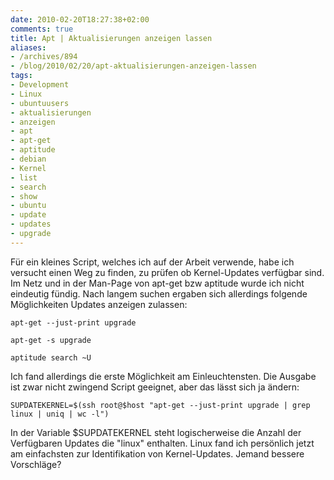 ```yaml
---
date: 2010-02-20T18:27:38+02:00
comments: true
title: Apt | Aktualisierungen anzeigen lassen
aliases:
- /archives/894
- /blog/2010/02/20/apt-aktualisierungen-anzeigen-lassen
tags:
- Development
- Linux
- ubuntuusers
- aktualisierungen
- anzeigen
- apt
- apt-get
- aptitude
- debian
- Kernel
- list
- search
- show
- ubuntu
- update
- updates
- upgrade
---
```


Für ein kleines Script, welches ich auf der Arbeit verwende, habe ich
versucht einen Weg zu finden, zu prüfen ob Kernel-Updates verfügbar sind. Im
Netz und in der Man-Page von apt-get bzw aptitude wurde ich nicht eindeutig
fündig. Nach langem suchen ergaben sich allerdings folgende Möglichkeiten
Updates anzeigen zulassen:

```
apt-get --just-print upgrade
```

```
apt-get -s upgrade
```

```
aptitude search ~U
```


Ich fand allerdings die erste Möglichkeit am Einleuchtensten.  Die Ausgabe
ist zwar nicht zwingend Script geeignet, aber das lässt sich ja ändern:

    SUPDATEKERNEL=$(ssh root@$host "apt-get --just-print upgrade | grep linux | uniq | wc -l")

In der Variable $SUPDATEKERNEL steht logischerweise die Anzahl der
Verfügbaren Updates die "linux" enthalten. Linux fand ich persönlich jetzt
am einfachsten zur Identifikation von Kernel-Updates. Jemand bessere
Vorschläge?
